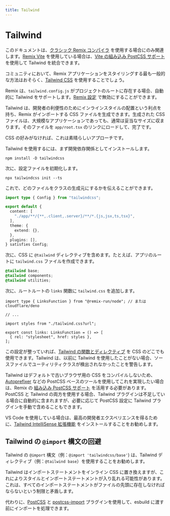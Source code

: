 ```yaml
---
title: Tailwind
---
```


# Tailwind

<docs-warning>このドキュメントは、[クラシック Remix コンパイラ][classic-remix-compiler] を使用する場合にのみ関連します。[Remix Vite][remix-vite] を使用している場合は、[Vite の組み込み PostCSS サポート][vite-postcss] を使用して Tailwind を統合できます。</docs-warning>

コミュニティにおいて、Remix アプリケーションをスタイリングする最も一般的な方法はおそらく、[Tailwind CSS][tailwind] を使用することでしょう。

Remix は、`tailwind.config.js` がプロジェクトのルートに存在する場合、自動的に Tailwind をサポートします。[Remix 設定][remix_config] で無効にすることができます。

Tailwind は、開発者の利便性のためにインラインスタイルの配置という利点を持ち、Remix がインポートする CSS ファイルを生成できます。生成された CSS ファイルは、大規模なアプリケーションであっても、通常は妥当なサイズに収まります。そのファイルを `app/root.tsx` のリンクにロードして、完了です。

CSS の好みがなければ、これは素晴らしいアプローチです。

Tailwind を使用するには、まず開発依存関係としてインストールします。

```shellscript nonumber
npm install -D tailwindcss
```

次に、設定ファイルを初期化します。

```shellscript nonumber
npx tailwindcss init --ts
```

これで、どのファイルをクラスの生成元にするかを伝えることができます。

```ts filename=tailwind.config.ts lines=[4]
import type { Config } from "tailwindcss";

export default {
  content: [
    "./app/**/{**,.client,.server}/**/*.{js,jsx,ts,tsx}",
  ],
  theme: {
    extend: {},
  },
  plugins: [],
} satisfies Config;
```

次に、CSS に `@tailwind` ディレクティブを含めます。たとえば、アプリのルートに `tailwind.css` ファイルを作成できます。

```css filename=app/tailwind.css
@tailwind base;
@tailwind components;
@tailwind utilities;
```

次に、ルートルートの `links` 関数に `tailwind.css` を追加します。

```tsx filename=app/root.tsx
import type { LinksFunction } from "@remix-run/node"; // または cloudflare/deno

// ...

import styles from "./tailwind.css?url";

export const links: LinksFunction = () => [
  { rel: "stylesheet", href: styles },
];
```

この設定が整っていれば、[Tailwind の関数とディレクティブ][tailwind-functions-and-directives] を CSS のどこでも使用できます。Tailwind は、以前に Tailwind を使用したことがない場合、ソースファイルでユーティリティクラスが検出されなかったことを警告します。

Tailwind はデフォルトで古いブラウザ用の CSS をコンパイルしないため、[Autoprefixer][autoprefixer] などの PostCSS ベースのツールを使用してこれを実現したい場合は、Remix の [組み込み PostCSS サポート][built-in-post-css-support] を活用する必要があります。PostCSS と Tailwind の両方を使用する場合、Tailwind プラグインは不足している場合に自動的に含まれますが、必要に応じて PostCSS 設定に Tailwind プラグインを手動で含めることもできます。

VS Code を使用している場合は、最高の開発者エクスペリエンスを得るために、[Tailwind IntelliSense 拡張機能][tailwind-intelli-sense-extension] をインストールすることをお勧めします。

## Tailwind の `@import` 構文の回避

Tailwind の `@import` 構文（例：`@import 'tailwindcss/base'`) は、Tailwind ディレクティブ（例：`@tailwind base`）を使用することをお勧めします。

Tailwind はインポートステートメントをインライン CSS に置き換えますが、これによりスタイルとインポートステートメントが入り乱れる可能性があります。これは、すべてのインポートステートメントがファイルの先頭に存在しなければならないという制限と矛盾します。

代わりに、[PostCSS][built-in-post-css-support] と [postcss-import] プラグインを使用して、esbuild に渡す前にインポートを処理できます。

[tailwind]: https://tailwindcss.com
[remix_config]: ../file-conventions/remix-config#tailwind
[tailwind-functions-and-directives]: https://tailwindcss.com/docs/functions-and-directives
[autoprefixer]: https://github.com/postcss/autoprefixer
[built-in-post-css-support]: ./postcss
[tailwind-intelli-sense-extension]: https://marketplace.visualstudio.com/items?itemName=bradlc.vscode-tailwindcss
[postcss-import]: https://github.com/postcss/postcss-import
[classic-remix-compiler]: ../guides/vite#classic-remix-compiler-vs-remix-vite
[remix-vite]: ../guides/vite
[vite-postcss]: https://vitejs.dev/guide/features#postcss




